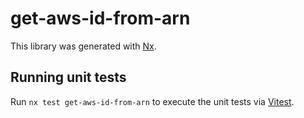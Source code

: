 # get-aws-id-from-arn

This library was generated with [Nx](https://nx.dev).

## Running unit tests

Run `nx test get-aws-id-from-arn` to execute the unit tests via [Vitest](https://vitest.dev/).
